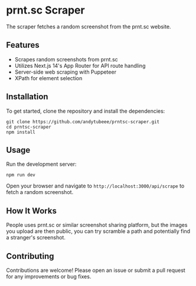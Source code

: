 # prnt.sc Scraper

The scraper fetches a random screenshot from the prnt.sc website.

## Features

- Scrapes random screenshots from prnt.sc
- Utilizes Next.js 14's App Router for API route handling
- Server-side web scraping with Puppeteer
- XPath for element selection

## Installation

To get started, clone the repository and install the dependencies:

```
git clone https://github.com/andytubeee/prntsc-scraper.git
cd prntsc-scraper
npm install
```

## Usage

Run the development server:

`npm run dev`

Open your browser and navigate to `http://localhost:3000/api/scrape` to fetch a random screenshot.

## How It Works

People uses prnt.sc or similar screenshot sharing platform, but the images you upload are then public, you can try scramble a path and potentially find a stranger's screenshot.

## Contributing

Contributions are welcome! Please open an issue or submit a pull request for any improvements or bug fixes.
